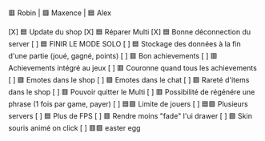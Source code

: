 🟥 Robin | 🟩 Maxence | 🟦 Alex

[X] 🟦 Update du shop
[X] 🟦 Réparer Multi
[X] 🟦 Bonne déconnection du server
[ ] 🟦 FINIR LE MODE SOLO
[ ] 🟦 Stockage des données à la fin d'une partie (joué, gagné, points)
[ ] 🟥 Bon achievements
[ ] 🟥 Achievements intégré au jeux
[ ] 🟥 Couronne quand tous les achievements
[ ] 🟩 Emotes dans le shop
[ ] 🟩 Emotes dans le chat
[ ] 🟩 Rareté d'items dans le shop
[ ] 🟥 Pouvoir quitter le Multi
[ ] 🟥 Possibilité de régénére une phrase (1 fois par game, payer)
[ ] 🟦🟩 Limite de jouers
[ ] 🟦🟩 Plusieurs servers
[ ] 🟦 Plus de FPS
[ ] 🟥 Rendre moins "fade" l'ui drawer
[ ] 🟩 Skin souris animé on click
[ ] 🟥🟩 easter egg
